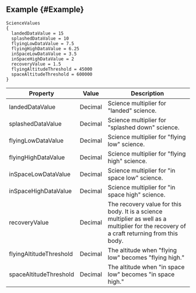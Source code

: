 ## Example {#Example}
```
ScienceValues
{
  landedDataValue = 15
  splashedDataValue = 10
  flyingLowDataValue = 7.5
  flyingHighDataValue = 6.25
  inSpaceLowDataValue = 3.5
  inSpaceHighDataValue = 2
  recoveryValue = 1.5
  flyingAltitudeThreshold = 45000
  spaceAltitudeThreshold = 600000
}
```

|Property|Value|Description|
|--------|-----|-----------|
|landedDataValue|Decimal|Science multiplier for "landed" science.|
|splashedDataValue|Decimal|Science multiplier for "splashed down" science.|
|flyingLowDataValue|Decimal|Science multiplier for "flying low" science.|
|flyingHighDataValue|Decimal|Science multiplier for "flying high" science.|
|inSpaceLowDataValue|Decimal|Science multiplier for "in space low" science.|
|inSpaceHighDataValue|Decimal|Science multiplier for "in space high" science.|
|recoveryValue|Decimal|The recovery value for this body. It is a science multiplier as well as a multiplier for the recovery of a craft returning from this body.|
|flyingAltitudeThreshold|Decimal|The altitude when "flying low" becomes "flying high."|
|spaceAltitudeThreshold|Decimal|The altitude when "in space low" becomes "in space high."|
